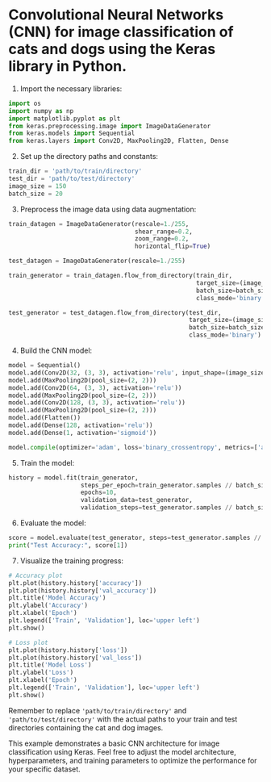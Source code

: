 # Convolutional Neural Networks (CNN) for image classification of cats and dogs using the Keras library in Python.

1. Import the necessary libraries:
```python
import os
import numpy as np
import matplotlib.pyplot as plt
from keras.preprocessing.image import ImageDataGenerator
from keras.models import Sequential
from keras.layers import Conv2D, MaxPooling2D, Flatten, Dense

```

2. Set up the directory paths and constants:
```python
train_dir = 'path/to/train/directory'
test_dir = 'path/to/test/directory'
image_size = 150
batch_size = 20
```

3. Preprocess the image data using data augmentation:
```python
train_datagen = ImageDataGenerator(rescale=1./255, 
                                   shear_range=0.2, 
                                   zoom_range=0.2, 
                                   horizontal_flip=True)

test_datagen = ImageDataGenerator(rescale=1./255)

train_generator = train_datagen.flow_from_directory(train_dir, 
                                                    target_size=(image_size, image_size), 
                                                    batch_size=batch_size, 
                                                    class_mode='binary')

test_generator = test_datagen.flow_from_directory(test_dir, 
                                                  target_size=(image_size, image_size), 
                                                  batch_size=batch_size, 
                                                  class_mode='binary')
```

4. Build the CNN model:
```python
model = Sequential()
model.add(Conv2D(32, (3, 3), activation='relu', input_shape=(image_size, image_size, 3)))
model.add(MaxPooling2D(pool_size=(2, 2)))
model.add(Conv2D(64, (3, 3), activation='relu'))
model.add(MaxPooling2D(pool_size=(2, 2)))
model.add(Conv2D(128, (3, 3), activation='relu'))
model.add(MaxPooling2D(pool_size=(2, 2)))
model.add(Flatten())
model.add(Dense(128, activation='relu'))
model.add(Dense(1, activation='sigmoid'))

model.compile(optimizer='adam', loss='binary_crossentropy', metrics=['accuracy'])
```

5. Train the model:
```python
history = model.fit(train_generator, 
                    steps_per_epoch=train_generator.samples // batch_size, 
                    epochs=10, 
                    validation_data=test_generator, 
                    validation_steps=test_generator.samples // batch_size)
```

6. Evaluate the model:
```python
score = model.evaluate(test_generator, steps=test_generator.samples // batch_size)
print("Test Accuracy:", score[1])
```

7. Visualize the training progress:
```python
# Accuracy plot
plt.plot(history.history['accuracy'])
plt.plot(history.history['val_accuracy'])
plt.title('Model Accuracy')
plt.ylabel('Accuracy')
plt.xlabel('Epoch')
plt.legend(['Train', 'Validation'], loc='upper left')
plt.show()

# Loss plot
plt.plot(history.history['loss'])
plt.plot(history.history['val_loss'])
plt.title('Model Loss')
plt.ylabel('Loss')
plt.xlabel('Epoch')
plt.legend(['Train', 'Validation'], loc='upper left')
plt.show()
```

Remember to replace `'path/to/train/directory'` and `'path/to/test/directory'` with the actual paths to your train and test directories containing the cat and dog images.

This example demonstrates a basic CNN architecture for image classification using Keras. Feel free to adjust the model architecture, hyperparameters, and training parameters to optimize the performance for your specific dataset.